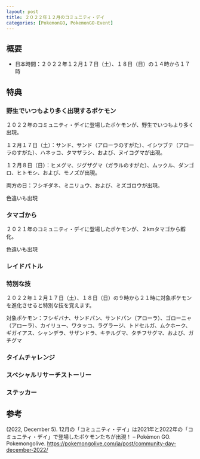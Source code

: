 ```yaml
---
layout: post
title: ２０２２年１２月のコミュニティ・デイ
categories: [PokemonGO, PokemonGO-Event]
---
```

## 概要
- 日本時間：２０２２年１２月１７日（土）、１８日（日）の１４時から１７時
## 特典
### 野生でいつもより多く出現するポケモン
２０２２年のコミュニティ・デイに登場したポケモンが、野生でいつもより多く出現。

１２月１７日（土）：サンド、サンド（アローラのすがた）、イシツブテ（アローラのすがた）、ハネッコ、タマザラシ、および、ヌイコグマが出現。

１２月８日（日）：ヒメグマ、ジグザグマ（ガラルのすがた）、ムックル、ダンゴロ、ヒトモシ、および、モノズが出現。

両方の日：フシギダネ、ミニリュウ、および、ミズゴロウが出現。

色違いも出現
### タマゴから
２０２１年のコミュニティ・デイに登場したポケモンが、２kmタマゴから孵化。

色違いも出現
### レイドバトル
### 特別な技
２０２２年１２月１７日（土）、１８日（日）の９時から２１時に対象ポケモンを進化させると特別な技を覚えます。

対象ポケモン：フシギバナ、サンドパン、サンドパン（アローラ）、ゴローニャ（アローラ）、カイリュー、ワタッコ、ラグラージ、トドセルガ、ムクホーク、ギガイアス、シャンデラ、サザンドラ、キテルグマ、タチフサグマ、および、ガチグマ
### タイムチャレンジ
### スペシャルリサーチストーリー
### ステッカー
## 参考
(2022, December 5). 12月の「コミュニティ・デイ」は2021年と2022年の「コミュニティ・デイ」で登場したポケモンたちが出現！ – Pokémon GO. Pokemongolive. https://pokemongolive.com/ja/post/community-day-december-2022/